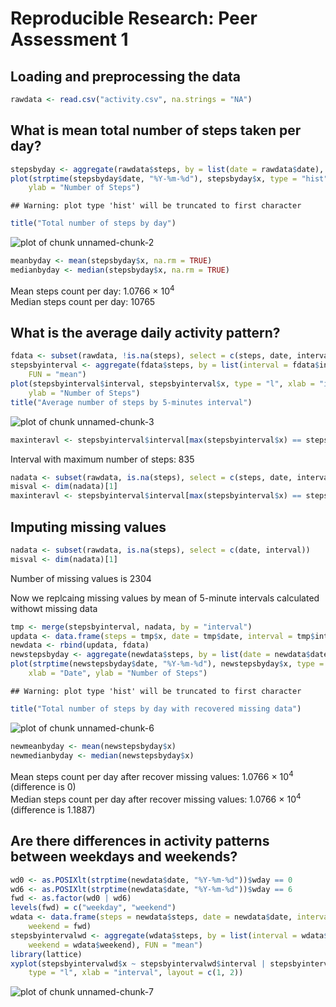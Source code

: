 # Reproducible Research: Peer Assessment 1


## Loading and preprocessing the data

```r
rawdata <- read.csv("activity.csv", na.strings = "NA")
```



## What is mean total number of steps taken per day?


```r
stepsbyday <- aggregate(rawdata$steps, by = list(date = rawdata$date), FUN = "sum")
plot(strptime(stepsbyday$date, "%Y-%m-%d"), stepsbyday$x, type = "hist", xlab = "Date", 
    ylab = "Number of Steps")
```

```
## Warning: plot type 'hist' will be truncated to first character
```

```r
title("Total number of steps by day")
```

![plot of chunk unnamed-chunk-2](figure/unnamed-chunk-2.png) 

```r
meanbyday <- mean(stepsbyday$x, na.rm = TRUE)
medianbyday <- median(stepsbyday$x, na.rm = TRUE)
```


Mean steps count per day: 1.0766 &times; 10<sup>4</sup>  
Median steps count per day: 10765

## What is the average daily activity pattern?



```r
fdata <- subset(rawdata, !is.na(steps), select = c(steps, date, interval))
stepsbyinterval <- aggregate(fdata$steps, by = list(interval = fdata$interval), 
    FUN = "mean")
plot(stepsbyinterval$interval, stepsbyinterval$x, type = "l", xlab = "interval", 
    ylab = "Number of Steps")
title("Average number of steps by 5-minutes interval")
```

![plot of chunk unnamed-chunk-3](figure/unnamed-chunk-3.png) 

```r
maxinteravl <- stepsbyinterval$interval[max(stepsbyinterval$x) == stepsbyinterval$x]
```


Interval with maximum number of steps: 835


```r
nadata <- subset(rawdata, is.na(steps), select = c(steps, date, interval))
misval <- dim(nadata)[1]
maxinteravl <- stepsbyinterval$interval[max(stepsbyinterval$x) == stepsbyinterval$x]
```



## Imputing missing values




```r
nadata <- subset(rawdata, is.na(steps), select = c(date, interval))
misval <- dim(nadata)[1]
```


Number of missing values is 2304

Now we replcaing missing values by mean of 5-minute intervals calculated withowt missing data


```r
tmp <- merge(stepsbyinterval, nadata, by = "interval")
updata <- data.frame(steps = tmp$x, date = tmp$date, interval = tmp$interval)
newdata <- rbind(updata, fdata)
newstepsbyday <- aggregate(newdata$steps, by = list(date = newdata$date), FUN = "sum")
plot(strptime(newstepsbyday$date, "%Y-%m-%d"), newstepsbyday$x, type = "hist", 
    xlab = "Date", ylab = "Number of Steps")
```

```
## Warning: plot type 'hist' will be truncated to first character
```

```r
title("Total number of steps by day with recovered missing data")
```

![plot of chunk unnamed-chunk-6](figure/unnamed-chunk-6.png) 

```r
newmeanbyday <- mean(newstepsbyday$x)
newmedianbyday <- median(newstepsbyday$x)
```


Mean steps count per day after recover missing values: 1.0766 &times; 10<sup>4</sup> (difference is 0)  
Median steps count per day after recover missing values: 1.0766 &times; 10<sup>4</sup> (difference is 1.1887)


## Are there differences in activity patterns between weekdays and weekends?


```r
wd0 <- as.POSIXlt(strptime(newdata$date, "%Y-%m-%d"))$wday == 0
wd6 <- as.POSIXlt(strptime(newdata$date, "%Y-%m-%d"))$wday == 6
fwd <- as.factor(wd0 | wd6)
levels(fwd) = c("weekday", "weekend")
wdata <- data.frame(steps = newdata$steps, date = newdata$date, interval = newdata$interval, 
    weekend = fwd)
stepsbyintervalwd <- aggregate(wdata$steps, by = list(interval = wdata$interval, 
    weekend = wdata$weekend), FUN = "mean")
library(lattice)
xyplot(stepsbyintervalwd$x ~ stepsbyintervalwd$interval | stepsbyintervalwd$weekend, 
    type = "l", xlab = "interval", layout = c(1, 2))
```

![plot of chunk unnamed-chunk-7](figure/unnamed-chunk-7.png) 
